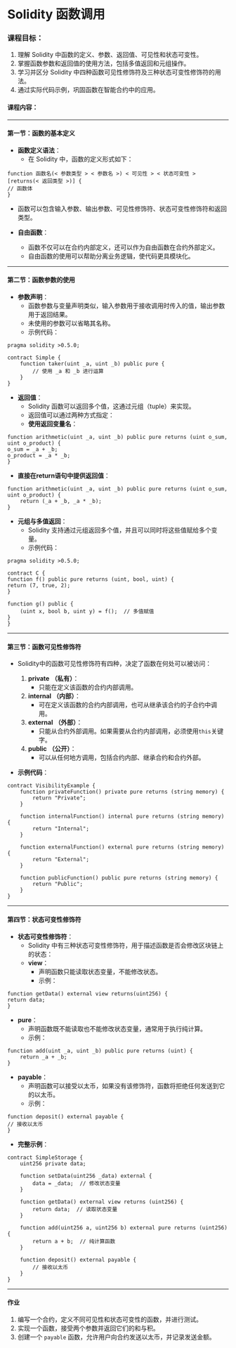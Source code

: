 # Solidity 函数调用

### **课程目标：**

1. 理解 Solidity 中函数的定义、参数、返回值、可见性和状态可变性。
2. 掌握函数参数和返回值的使用方法，包括多值返回和元组操作。
3. 学习并区分 Solidity 中四种函数可见性修饰符及三种状态可变性修饰符的用法。
4. 通过实际代码示例，巩固函数在智能合约中的应用。

#### **课程内容：**

---

#### **第一节：函数的基本定义**

- **函数定义语法**：
  - 在 Solidity 中，函数的定义形式如下：

```solidity
function 函数名(< 参数类型 > < 参数名 >) < 可见性 > < 状态可变性 > [returns(< 返回类型 >)] {
// 函数体
}

```
- 函数可以包含输入参数、输出参数、可见性修饰符、状态可变性修饰符和返回类型。

- **自由函数**：
	- 函数不仅可以在合约内部定义，还可以作为自由函数在合约外部定义。
	- 自由函数的使用可以帮助分离业务逻辑，使代码更具模块化。

---

#### **第二节：函数参数的使用**

- **参数声明**：
	- 函数参数与变量声明类似，输入参数用于接收调用时传入的值，输出参数用于返回结果。
	- 未使用的参数可以省略其名称。
	- 示例代码：
```solidity
pragma solidity >0.5.0;

contract Simple {
    function taker(uint _a, uint _b) public pure {
        // 使用 _a 和 _b 进行运算
    }
}
```

- **返回值**：
  - Solidity 函数可以返回多个值，这通过元组（tuple）来实现。
  - 返回值可以通过两种方式指定：
  - **使用返回变量名**：

```solidity
function arithmetic(uint _a, uint _b) public pure returns (uint o_sum, uint o_product) {
o_sum = _a + _b;
o_product = _a * _b;
}

```
- **直接在****return****语句中提供返回值**：
```solidity
function arithmetic(uint _a, uint _b) public pure returns (uint o_sum, uint o_product) {
    return (_a + _b, _a * _b);
}
```

- **元组与多值返回**：
  - Solidity 支持通过元组返回多个值，并且可以同时将这些值赋给多个变量。
  - 示例代码：

```solidity
pragma solidity >0.5.0;

contract C {
function f() public pure returns (uint, bool, uint) {
return (7, true, 2);
}

function g() public {
    (uint x, bool b, uint y) = f();  // 多值赋值
}
}

```

---

#### **第三节：函数可见性修饰符**
- Solidity中的函数可见性修饰符有四种，决定了函数在何处可以被访问：
	1. **private** **（私有）**：
		- 只能在定义该函数的合约内部调用。
	2. **internal** **（内部）**：
		- 可在定义该函数的合约内部调用，也可从继承该合约的子合约中调用。
	3. **external** **（外部）**：
		- 只能从合约外部调用。如果需要从合约内部调用，必须使用`this`关键字。
	4. **public** **（公开）**：
		- 可以从任何地方调用，包括合约内部、继承合约和合约外部。

- **示例代码**： 

```solidity
contract VisibilityExample {
    function privateFunction() private pure returns (string memory) {
        return "Private";
    }
    
    function internalFunction() internal pure returns (string memory) {
        return "Internal";
    }
    
    function externalFunction() external pure returns (string memory) {
        return "External";
    }
    
    function publicFunction() public pure returns (string memory) {
        return "Public";
    }
}
```

---

#### **第四节：状态可变性修饰符**

- **状态可变性修饰符**：
  - Solidity 中有三种状态可变性修饰符，用于描述函数是否会修改区块链上的状态：
  - **view**：
    - 声明函数只能读取状态变量，不能修改状态。
    - 示例：

```solidity
function getData() external view returns(uint256) {
return data;
}

```
- **pure**：
	- 声明函数既不能读取也不能修改状态变量，通常用于执行纯计算。
	- 示例：
		
```solidity
function add(uint _a, uint _b) public pure returns (uint) {
    return _a + _b;
}
```

- **payable**：
	- 声明函数可以接受以太币，如果没有该修饰符，函数将拒绝任何发送到它的以太币。
	- 示例：
```solidity
function deposit() external payable {
// 接收以太币
}

```

- **完整示例**： 

```solidity
contract SimpleStorage {
    uint256 private data;

    function setData(uint256 _data) external {
        data = _data;  // 修改状态变量
    }

    function getData() external view returns (uint256) {
        return data;  // 读取状态变量
    }

    function add(uint256 a, uint256 b) external pure returns (uint256) {
        return a + b;  // 纯计算函数
    }

    function deposit() external payable {
        // 接收以太币
    }
}
```
---

#### **作业**

1. 编写一个合约，定义不同可见性和状态可变性的函数，并进行测试。
2. 实现一个函数，接受两个参数并返回它们的和与积。
3. 创建一个 `payable` 函数，允许用户向合约发送以太币，并记录发送金额。
